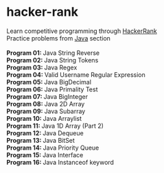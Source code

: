 # hacker-rank

Learn competitive programming through [HackerRank](https://www.hackerrank.com/)
<br/>
Practice problems from [Java](https://www.hackerrank.com/domains/java) section
<br/>
<br/> <b> Program 01: </b> Java String Reverse 
<br/> <b> Program 02: </b> Java String Tokens
<br/> <b> Program 03: </b> Java Regex
<br/> <b> Program 04: </b> Valid Username Regular Expression
<br/> <b> Program 05: </b> Java BigDecimal
<br/> <b> Program 06: </b> Java Primality Test
<br/> <b> Program 07: </b> Java BigInteger
<br/> <b> Program 08: </b> Java 2D Array
<br/> <b> Program 09: </b> Java Subarray
<br/> <b> Program 10: </b> Java Arraylist
<br/> <b> Program 11: </b> Java 1D Array (Part 2)
<br/> <b> Program 12: </b> Java Dequeue
<br/> <b> Program 13: </b> Java BitSet
<br/> <b> Program 14: </b> Java Priority Queue
<br/> <b> Program 15: </b> Java Interface
<br/> <b> Program 16: </b> Java Instanceof keyword